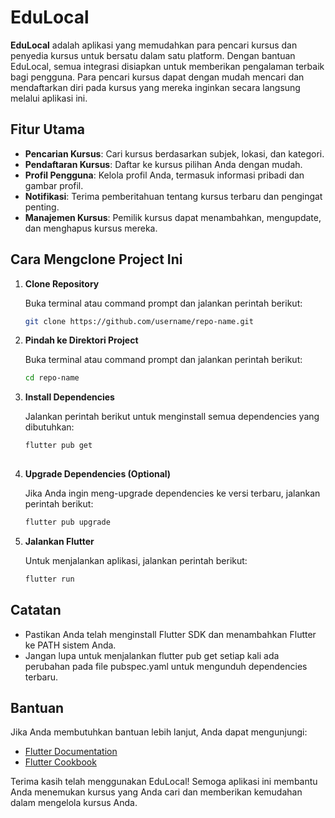 # EduLocal

**EduLocal** adalah aplikasi yang memudahkan para pencari kursus dan penyedia kursus untuk bersatu dalam satu platform. Dengan bantuan EduLocal, semua integrasi disiapkan untuk memberikan pengalaman terbaik bagi pengguna. Para pencari kursus dapat dengan mudah mencari dan mendaftarkan diri pada kursus yang mereka inginkan secara langsung melalui aplikasi ini.

## Fitur Utama

- **Pencarian Kursus**: Cari kursus berdasarkan subjek, lokasi, dan kategori.
- **Pendaftaran Kursus**: Daftar ke kursus pilihan Anda dengan mudah.
- **Profil Pengguna**: Kelola profil Anda, termasuk informasi pribadi dan gambar profil.
- **Notifikasi**: Terima pemberitahuan tentang kursus terbaru dan pengingat penting.
- **Manajemen Kursus**: Pemilik kursus dapat menambahkan, mengupdate, dan menghapus kursus mereka.

## Cara Mengclone Project Ini

1. **Clone Repository**

   Buka terminal atau command prompt dan jalankan perintah berikut:

   ```bash
   git clone https://github.com/username/repo-name.git

2. **Pindah ke Direktori Project**

   Buka terminal atau command prompt dan jalankan perintah berikut:

   ```bash
   cd repo-name

3. **Install Dependencies**

   Jalankan perintah berikut untuk menginstall semua dependencies yang dibutuhkan:

   ```bash
   flutter pub get
  
4. **Upgrade Dependencies (Optional)**

   Jika Anda ingin meng-upgrade dependencies ke versi terbaru, jalankan perintah berikut:

   ```bash
   flutter pub upgrade
   
4. **Jalankan Flutter**

   Untuk menjalankan aplikasi, jalankan perintah berikut:

   ```bash
   flutter run

## Catatan

- Pastikan Anda telah menginstall Flutter SDK dan menambahkan Flutter ke PATH sistem Anda.
- Jangan lupa untuk menjalankan flutter pub get setiap kali ada perubahan pada file pubspec.yaml untuk mengunduh dependencies terbaru.

## Bantuan

Jika Anda membutuhkan bantuan lebih lanjut, Anda dapat mengunjungi:

- [Flutter Documentation](https://docs.flutter.dev/)
- [Flutter Cookbook](https://docs.flutter.dev/cookbook)

Terima kasih telah menggunakan EduLocal! Semoga aplikasi ini membantu Anda menemukan kursus yang Anda cari dan memberikan kemudahan dalam mengelola kursus Anda.
